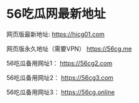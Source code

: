 # 56吃瓜网最新地址
网页版最新地址: https://hicg01.com

网页版永久地址（需要VPN） https://56cg.me

56吃瓜备用网址1： https://56cg2.com

56吃瓜备用网址2： https://56cg3.com

56吃瓜备用网址3： https://56cg.online
